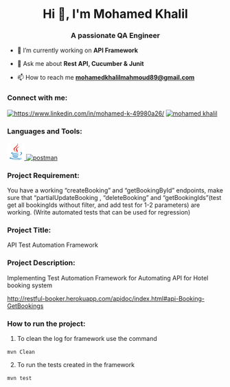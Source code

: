 <h1 align="center">Hi 👋, I'm Mohamed Khalil</h1>
<h3 align="center">A passionate QA Engineer</h3>

- 🔭 I’m currently working on **API Framework**

- 💬 Ask me about **Rest API, Cucumber & Junit**

- 📫 How to reach me **mohamedkhalilmahmoud89@gmail.com**

<h3 align="left">Connect with me:</h3>
<p align="left">
<a href="https://linkedin.com/in/https://www.linkedin.com/in/mohamed-k-49980a26/" target="blank"><img align="center" src="https://raw.githubusercontent.com/rahuldkjain/github-profile-readme-generator/master/src/images/icons/Social/linked-in-alt.svg" alt="https://www.linkedin.com/in/mohamed-k-49980a26/" height="30" width="40" /></a>
<a href="https://fb.com/mohamed khalil" target="blank"><img align="center" src="https://raw.githubusercontent.com/rahuldkjain/github-profile-readme-generator/master/src/images/icons/Social/facebook.svg" alt="mohamed khalil" height="30" width="40" /></a>
</p>

<h3 align="left">Languages and Tools:</h3>
<p align="left"> <a href="https://www.java.com" target="_blank" rel="noreferrer"> <img src="https://raw.githubusercontent.com/devicons/devicon/master/icons/java/java-original.svg" alt="java" width="40" height="40"/> </a> <a href="https://postman.com" target="_blank" rel="noreferrer"> <img src="https://www.vectorlogo.zone/logos/getpostman/getpostman-icon.svg" alt="postman" width="40" height="40"/> </a> </p>

<h3 align="left">Project Requirement:</h3>
You have a working “createBooking” and “getBookingById” endpoints, make sure that
“partialUpdateBooking , “deleteBooking” and “getBookingIds”(test get all bookingIds 
without filter, and add test for 1-2 parameters) are working. (Write automated tests 
that can be used for regression)

<h3 align="left">Project Title:</h3>
API Test Automation Framework


<h3 align="left">Project Description:</h3>
Implementing Test Automation Framework for Automating API for Hotel booking system

http://restful-booker.herokuapp.com/apidoc/index.html#api-Booking-GetBookings

<h3 align="left">How to run the project:</h3>

1. To clean the log for framework use the command
````
mvn Clean
````

2. To run the tests created in the framework
````
mvn test
````
